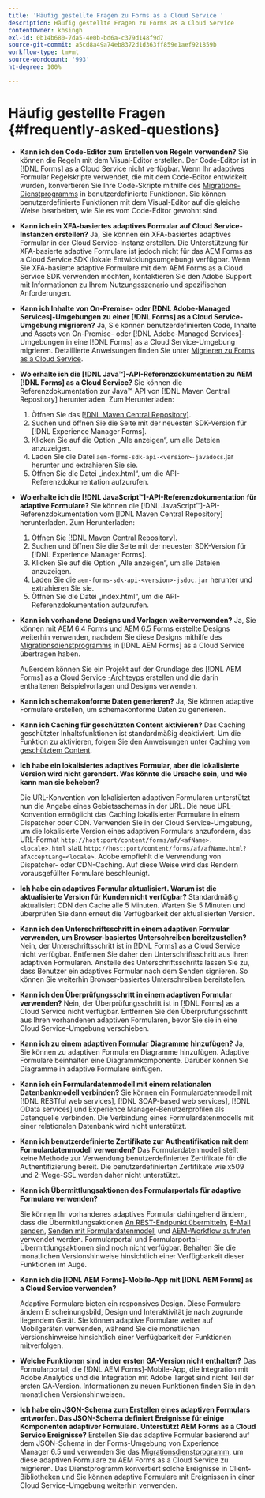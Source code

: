 ```yaml
---
title: 'Häufig gestellte Fragen zu Forms as a Cloud Service '
description: Häufig gestellte Fragen zu Forms as a Cloud Service
contentOwner: khsingh
exl-id: 0b14b680-7da5-4e0b-bd6a-c379d148f9d7
source-git-commit: a5cd8a49a74eb8372d1d363ff859e1aef921859b
workflow-type: tm+mt
source-wordcount: '993'
ht-degree: 100%

---
```


# Häufig gestellte Fragen {#frequently-asked-questions}

* **Kann ich den Code-Editor zum Erstellen von Regeln verwenden?**
Sie können die Regeln mit dem Visual-Editor erstellen. Der Code-Editor ist in [!DNL Forms] as a Cloud Service nicht verfügbar. Wenn Ihr adaptives Formular Regelskripte verwendet, die mit dem Code-Editor entwickelt wurden, konvertieren Sie Ihre Code-Skripte mithilfe des [Migrations-Dienstprogramms](migrate-to-forms-as-a-cloud-service.md) in benutzerdefinierte Funktionen. Sie können benutzerdefinierte Funktionen mit dem Visual-Editor auf die gleiche Weise bearbeiten, wie Sie es vom Code-Editor gewohnt sind.

* **Kann ich ein XFA-basiertes adaptives Formular auf Cloud Service-Instanzen erstellen?**
Ja, Sie können ein XFA-basiertes adaptives Formular in der Cloud Service-Instanz erstellen. Die Unterstützung für XFA-basierte adaptive Formulare ist jedoch nicht für das AEM Forms as a Cloud Service SDK (lokale Entwicklungsumgebung) verfügbar. Wenn Sie XFA-basierte adaptive Formulare mit dem AEM Forms as a Cloud Service SDK verwenden möchten, kontaktieren Sie den Adobe Support mit Informationen zu Ihrem Nutzungsszenario und spezifischen Anforderungen.

<!-- * **Can I use an XDP as a Document of Record (DoR) template? Is Forms Designer included in AEM Forms as a Cloud Service license?** 

  Yes, you can use an XDP as a Document of Record template on Cloud Service instances. However, support to use XDP as a Document of Record template is not available for AEM Forms as a Cloud Service SDK (Local development environment). -->

* **Kann ich Inhalte von On-Premise- oder [!DNL Adobe-Managed Services]-Umgebungen zu einer [!DNL Forms] as a Cloud Service-Umgebung migrieren?**
Ja, Sie können benutzerdefinierten Code, Inhalte und Assets von On-Premise- oder [!DNL Adobe-Managed Services]-Umgebungen in eine [!DNL Forms] as a Cloud Service-Umgebung migrieren. Detaillierte Anweisungen finden Sie unter [Migrieren zu Forms as a Cloud Service](migrate-to-forms-as-a-cloud-service.md).

<!-- You can use package manager or Experience Manager UI to [export and import Forms and related assets](import-export-forms-templates.md), use the migration utility to make your existing assets compatible with [!DNL Forms] as a Cloud Service, use the [Best Practices Analyzer](https://experienceleague.adobe.com/docs/experience-manager-cloud-service/moving/cloud-migration/best-practices-analyzer/overview-best-practices-analyzer.html?lang=en#best-practices-analyzer) tool to find the features and APIs that require changes and updated before migration, and use the [Content Transfer Tools](https://docs.adobe.com/content/help/en/experience-manager-cloud-service/moving/home.html) to move your custom code without refactoring it. -->

* **Wo erhalte ich die [!DNL Java™]-API-Referenzdokumentation zu AEM [!DNL Forms] as a Cloud Service?**
Sie können die Referenzdokumentation zur Java™-API von [!DNL Maven Central Repository] herunterladen. Zum Herunterladen:
   1. Öffnen Sie das [[!DNL Maven Central Repository]](https://mvnrepository.com/artifact/com.adobe.aem/aem-forms-sdk-api).
   1. Suchen und öffnen Sie die Seite mit der neuesten SDK-Version für [!DNL Experience Manager Forms].
   1. Klicken Sie auf die Option „Alle anzeigen“, um alle Dateien anzuzeigen.
   1. Laden Sie die Datei `aem-forms-sdk-api-<version>-javadocs`.jar herunter und extrahieren Sie sie.
   1. Öffnen Sie die Datei „index.html“, um die API-Referenzdokumentation aufzurufen.

* **Wo erhalte ich die [!DNL JavaScript™]-API-Referenzdokumentation für adaptive Formulare?**
Sie können die [!DNL JavaScript™]-API-Referenzdokumentation vom [!DNL  Maven Central Repository] herunterladen. Zum Herunterladen:
   1. Öffnen Sie [[!DNL Maven Central Repository]](https://mvnrepository.com/artifact/com.adobe.aem/aem-forms-sdk-api).
   1. Suchen und öffnen Sie die Seite mit der neuesten SDK-Version für [!DNL Experience Manager Forms].
   1. Klicken Sie auf die Option „Alle anzeigen“, um alle Dateien anzuzeigen.
   1. Laden Sie die `aem-forms-sdk-api-<version>-jsdoc.jar` herunter und extrahieren Sie sie.
   1. Öffnen Sie die Datei „index.html“, um die API-Referenzdokumentation aufzurufen.

* **Kann ich vorhandene Designs und Vorlagen weiterverwenden?**
Ja, Sie können mit AEM 6.4 Forms und AEM 6.5 Forms erstellte Designs weiterhin verwenden, nachdem Sie diese Designs mithilfe des [Migrationsdienstprogramms](migrate-to-forms-as-a-cloud-service.md) in [!DNL AEM Forms] as a Cloud Service übertragen haben.

   Außerdem können Sie ein Projekt auf der Grundlage des [!DNL AEM Forms] as a Cloud Service [-Archteyps](setup-local-development-environment.md#forms-cloud-service-local-development-environment) erstellen und die darin enthaltenen Beispielvorlagen und Designs verwenden.

* **Kann ich schemakonforme Daten generieren?**
Ja, Sie können adaptive Formulare erstellen, um schemakonforme Daten zu generieren.

<!-- * **Can I pass custom parameters to the prefill service?**
Custom parameters are planned for an upcoming release. -->

* **Kann ich Caching für geschützten Content aktivieren?**
Das Caching geschützter Inhaltsfunktionen ist standardmäßig deaktiviert. Um die Funktion zu aktivieren, folgen Sie den Anweisungen unter [Caching von geschütztem Content](https://experienceleague.adobe.com/docs/experience-manager-dispatcher/using/configuring/permissions-cache.html?lang=de).

* **Ich habe ein lokalisiertes adaptives Formular, aber die lokalisierte Version wird nicht gerendert. Was könnte die Ursache sein, und wie kann man sie beheben?**

   Die URL-Konvention von lokalisierten adaptiven Formularen unterstützt nun die Angabe eines Gebietsschemas in der URL. Die neue URL-Konvention ermöglicht das Caching lokalisierter Formulare in einem Dispatcher oder CDN. Verwenden Sie in der Cloud Service-Umgebung, um die lokalisierte Version eines adaptiven Formulars anzufordern, das URL-Format `http://host:port/content/forms/af/<afName>.<locale>.html` statt `http://host:port/content/forms/af/afName.html?afAcceptLang=<locale>`. Adobe empfiehlt die Verwendung von Dispatcher- oder CDN-Caching. Auf diese Weise wird das Rendern vorausgefüllter Formulare beschleunigt.

* **Ich habe ein adaptives Formular aktualisiert. Warum ist die aktualisierte Version für Kunden nicht verfügbar?**
Standardmäßig aktualisiert CDN den Cache alle 5 Minuten. Warten Sie 5 Minuten und überprüfen Sie dann erneut die Verfügbarkeit der aktualisierten Version.

* **Kann ich den Unterschriftsschritt in einem adaptiven Formular verwenden, um Browser-basiertes Unterschreiben bereitzustellen?**
Nein, der Unterschriftsschritt ist in [!DNL Forms] as a Cloud Service nicht verfügbar. Entfernen Sie daher den Unterschriftsschritt aus Ihren adaptiven Formularen. Anstelle des Unterschriftsschritts lassen Sie zu, dass Benutzer ein adaptives Formular nach dem Senden signieren. So können Sie weiterhin Browser-basiertes Unterschreiben bereitstellen.

* **Kann ich den Überprüfungsschritt in einem adaptiven Formular verwenden?**
Nein, der Überprüfungsschritt ist in [!DNL Forms] as a Cloud Service nicht verfügbar. Entfernen Sie den Überprüfungsschritt aus Ihren vorhandenen adaptiven Formularen, bevor Sie sie in eine Cloud Service-Umgebung verschieben.

* **Kann ich zu einem adaptiven Formular Diagramme hinzufügen?**
Ja, Sie können zu adaptiven Formularen Diagramme hinzufügen. Adaptive Formulare beinhalten eine Diagrammkomponente. Darüber können Sie Diagramme in adaptive Formulare einfügen.

* **Kann ich ein Formulardatenmodell mit einem relationalen Datenbankmodell verbinden?**
Sie können ein Formulardatenmodell mit [!DNL RESTful web services], [!DNL SOAP-based web services], [!DNL OData services] und Experience Manager-Benutzerprofilen als Datenquelle verbinden. Die Verbindung eines Formulardatenmodells mit einer relationalen Datenbank wird nicht unterstützt.

* **Kann ich benutzerdefinierte Zertifikate zur Authentifikation mit dem Formulardatenmodell verwenden?**
Das Formulardatenmodell stellt keine Methode zur Verwendung benutzerdefinierter Zertifikate für die Authentifizierung bereit. Die benutzerdefinierten Zertifikate wie x509 und 2-Wege-SSL werden daher nicht unterstützt.

* **Kann ich Übermittlungsaktionen des Formularportals für adaptive Formulare verwenden?**

   Sie können Ihr vorhandenes adaptives Formular dahingehend ändern, dass die Übermittlungsaktionen [An REST-Endpunkt übermitteln](configuring-submit-actions.md#submit-to-rest-endpoint), [E-Mail senden](configuring-submit-actions.md#send-email), [Senden mit Formulardatenmodell](configuring-submit-actions.md#submit-using-form-data-model) und [AEM-Workflow aufrufen](configuring-submit-actions.md#invoke-an-aem-workflow) verwendet werden. Formularportal und Formularportal-Übermittlungsaktionen sind noch nicht verfügbar. Behalten Sie die monatlichen Versionshinweise hinsichtlich einer Verfügbarkeit dieser Funktionen im Auge.

* **Kann ich die [!DNL AEM Forms]-Mobile-App mit [!DNL AEM Forms] as a Cloud Service verwenden?**

   Adaptive Formulare bieten ein responsives Design. Diese Formulare ändern Erscheinungsbild, Design und Interaktivität je nach zugrunde liegendem Gerät. Sie können adaptive Formulare weiter auf Mobilgeräten verwenden, während Sie die monatlichen Versionshinweise hinsichtlich einer Verfügbarkeit der Funktionen mitverfolgen.

* **Welche Funktionen sind in der ersten GA-Version nicht enthalten?**
Das Formularportal, die [!DNL AEM Forms]-Mobile-App, die Integration mit Adobe Analytics und die Integration mit Adobe Target sind nicht Teil der ersten GA-Version. Informationen zu neuen Funktionen finden Sie in den monatlichen Versionshinweisen.

* **Ich habe ein [JSON-Schema zum Erstellen eines adaptiven Formulars](adaptive-form-json-schema-form-model.md) entworfen. Das JSON-Schema definiert Ereignisse für einige Komponenten adaptiver Formulare. Unterstützt AEM Forms as a Cloud Service Ereignisse?**
Erstellen Sie das adaptive Formular basierend auf dem JSON-Schema in der Forms-Umgebung von Experience Manager 6.5 und verwenden Sie das [Migrationsdienstprogramm](migrate-to-forms-as-a-cloud-service.md), um diese adaptiven Formulare zu AEM Forms as a Cloud Service zu migrieren. Das Dienstprogramm konvertiert solche Ereignisse in Client-Bibliotheken und Sie können adaptive Formulare mit Ereignissen in einer Cloud Service-Umgebung weiterhin verwenden.


